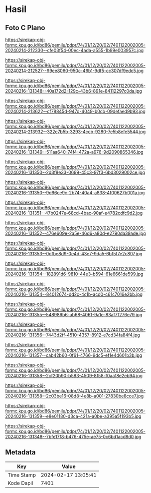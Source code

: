# Hasil

## Foto C Plano

https://sirekap-obj-formc.kpu.go.id/bd86/pemilu/pdpr/74/01/12/20/02/7401122002005-20240214-212330--cfe03f54-00ec-4ada-a555-1b99e003957c.jpg

https://sirekap-obj-formc.kpu.go.id/bd86/pemilu/pdpr/74/01/12/20/02/7401122002005-20240214-212527--99ee8060-950c-46b1-9df5-cc307df9edc5.jpg

https://sirekap-obj-formc.kpu.go.id/bd86/pemilu/pdpr/74/01/12/20/02/7401122002005-20240216-131348--40a172d2-129c-43b6-891e-84112297c0da.jpg

https://sirekap-obj-formc.kpu.go.id/bd86/pemilu/pdpr/74/01/12/20/02/7401122002005-20240214-213622--cf78845d-947d-4049-b0cb-09defaed9b93.jpg

https://sirekap-obj-formc.kpu.go.id/bd86/pemilu/pdpr/74/01/12/20/02/7401122002005-20240214-213932--322e7b5b-3293-4ccb-9280-7e5b8efe5544.jpg

https://sirekap-obj-formc.kpu.go.id/bd86/pemilu/pdpr/74/01/12/20/02/7401122002005-20240216-131349--511aa640-74f4-472a-a976-9d2090865346.jpg

https://sirekap-obj-formc.kpu.go.id/bd86/pemilu/pdpr/74/01/12/20/02/7401122002005-20240216-131350--2d3f8e33-0699-45c3-97f3-6bd3029002ce.jpg

https://sirekap-obj-formc.kpu.go.id/bd86/pemilu/pdpr/74/01/12/20/02/7401122002005-20240216-131350--9d66ce9c-2b74-40a4-a838-4f00627b001a.jpg

https://sirekap-obj-formc.kpu.go.id/bd86/pemilu/pdpr/74/01/12/20/02/7401122002005-20240216-131351--47b0247e-68cd-4bac-90af-e4782cdfc9d2.jpg

https://sirekap-obj-formc.kpu.go.id/bd86/pemilu/pdpr/74/01/12/20/02/7401122002005-20240216-131352--476e609e-2a5e-46d6-a80d-e2790da39ade.jpg

https://sirekap-obj-formc.kpu.go.id/bd86/pemilu/pdpr/74/01/12/20/02/7401122002005-20240216-131353--0dfbe8d9-0e4d-43e7-9da5-6bf5f7e2c807.jpg

https://sirekap-obj-formc.kpu.go.id/bd86/pemilu/pdpr/74/01/12/20/02/7401122002005-20240216-131354--182891d6-9810-44e3-b594-61e6661de599.jpg

https://sirekap-obj-formc.kpu.go.id/bd86/pemilu/pdpr/74/01/12/20/02/7401122002005-20240216-131354--84012674-dd2c-4c1b-acd0-c61c7016e2bb.jpg

https://sirekap-obj-formc.kpu.go.id/bd86/pemilu/pdpr/74/01/12/20/02/7401122002005-20240216-131355--548986b6-ab68-4061-9a1e-83af71276e79.jpg

https://sirekap-obj-formc.kpu.go.id/bd86/pemilu/pdpr/74/01/12/20/02/7401122002005-20240216-131356--7443d2ff-4510-4357-8912-e7cd34fa84f4.jpg

https://sirekap-obj-formc.kpu.go.id/bd86/pemilu/pdpr/74/01/12/20/02/7401122002005-20240216-131357--cab42b60-0f61-4766-9dc5-ef1e4d601b3b.jpg

https://sirekap-obj-formc.kpu.go.id/bd86/pemilu/pdpr/74/01/12/20/02/7401122002005-20240216-131358--2cf20b90-b583-4509-8f58-f0aa18e2eb94.jpg

https://sirekap-obj-formc.kpu.go.id/bd86/pemilu/pdpr/74/01/12/20/02/7401122002005-20240216-131358--2c03be16-08d8-4e8b-a001-27830be8cce7.jpg

https://sirekap-obj-formc.kpu.go.id/bd86/pemilu/pdpr/74/01/12/20/02/7401122002005-20240216-131359--e8e01180-d3ca-421a-a0be-a395a5f193b5.jpg

https://sirekap-obj-formc.kpu.go.id/bd86/pemilu/pdpr/74/01/12/20/02/7401122002005-20240216-131348--7bfe17f8-b476-475e-ae75-0c6bd1acd8d0.jpg


## Metadata

| Key        | Value               |
| ---------- | ------------------- |
| Time Stamp | 2024-02-17 13:05:41 |
| Kode Dapil | 7401                |



